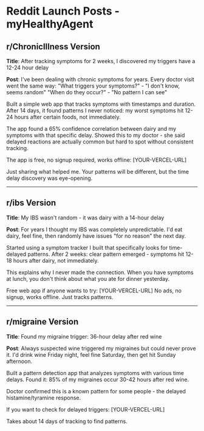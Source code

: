 # Reddit Launch Posts - myHealthyAgent

## r/ChronicIllness Version

**Title**: After tracking symptoms for 2 weeks, I discovered my triggers have a 12-24 hour delay

**Post**:
I've been dealing with chronic symptoms for years. Every doctor visit went the same way:
"What triggers your symptoms?" - "I don't know, seems random"
"When do they occur?" - "No pattern I can see"

Built a simple web app that tracks symptoms with timestamps and duration. After 14 days, it found patterns I never noticed: my worst symptoms hit 12-24 hours after certain foods, not immediately.

The app found a 65% confidence correlation between dairy and my symptoms with that specific delay. Showed this to my doctor - she said delayed reactions are actually common but hard to spot without consistent tracking.

The app is free, no signup required, works offline: [YOUR-VERCEL-URL]

Just sharing what helped me. Your patterns will be different, but the time delay discovery was eye-opening.

---

## r/ibs Version

**Title**: My IBS wasn't random - it was dairy with a 14-hour delay

**Post**:
For years I thought my IBS was completely unpredictable. I'd eat dairy, feel fine, then randomly have issues "for no reason" the next day.

Started using a symptom tracker I built that specifically looks for time-delayed patterns. After 2 weeks: clear pattern emerged - symptoms hit 12-18 hours after dairy, not immediately.

This explains why I never made the connection. When you have symptoms at lunch, you don't think about what you ate for dinner yesterday.

Free web app if anyone wants to try: [YOUR-VERCEL-URL]
No ads, no signup, works offline. Just tracks patterns.

---

## r/migraine Version  

**Title**: Found my migraine trigger: 36-hour delay after red wine

**Post**:
Always suspected wine triggered my migraines but could never prove it. I'd drink wine Friday night, feel fine Saturday, then get hit Sunday afternoon.

Built a pattern detection app that analyzes symptoms with various time delays. Found it: 85% of my migraines occur 30-42 hours after red wine.

Doctor confirmed this is a known pattern for some people - the delayed histamine/tyramine response.

If you want to check for delayed triggers: [YOUR-VERCEL-URL]

Takes about 14 days of tracking to find patterns.
